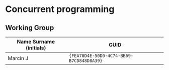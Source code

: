# Concurrent programming

## Working Group

| Name Surname (initials) | GUID                                     |
| ----------------------- | ---------------------------------------- |
| Marcin J                | `{FEA70D4E-50D0-4C74-BB69-B7CD848D8A39}` |
